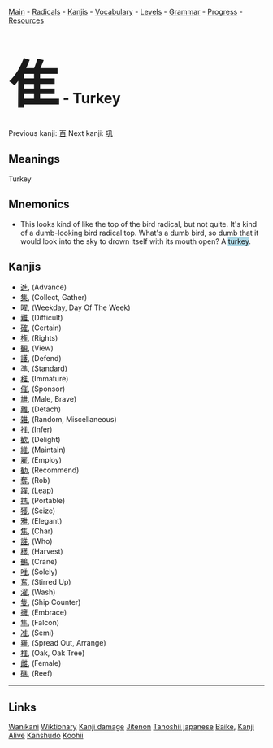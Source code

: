 <style> bigfont {font-size: 100px}</style>


[Main](../README.md) -
[Radicals](../radicals.md) -
[Kanjis](../kanjis.md) -
[Vocabulary](../vocabulary.md) -
[Levels](../levels.md) -
[Grammar](../grammar.md) - 
[Progress](../progress.md) -
[Resources](../resources.md)
# <bigfont> 隹</bigfont> - Turkey 

Previous kanji: [百](百.md) Next kanji: [巩](巩.md) 

## Meanings
 Turkey
## Mnemonics
 * This looks kind of like the top of the bird radical, but not quite. It's kind of a dumb-looking bird radical top. What's a dumb bird, so dumb that it would look into the sky to drown itself with its mouth open? A <span style="background-color:#ADD8E6"> turkey</span>.


## Kanjis
 * [進](../kanjis/進.md), (Advance)
* [集](../kanjis/集.md), (Collect, Gather)
* [曜](../kanjis/曜.md), (Weekday, Day Of The Week)
* [難](../kanjis/難.md), (Difficult)
* [確](../kanjis/確.md), (Certain)
* [権](../kanjis/権.md), (Rights)
* [観](../kanjis/観.md), (View)
* [護](../kanjis/護.md), (Defend)
* [準](../kanjis/準.md), (Standard)
* [稚](../kanjis/稚.md), (Immature)
* [催](../kanjis/催.md), (Sponsor)
* [雄](../kanjis/雄.md), (Male, Brave)
* [離](../kanjis/離.md), (Detach)
* [雑](../kanjis/雑.md), (Random, Miscellaneous)
* [推](../kanjis/推.md), (Infer)
* [歓](../kanjis/歓.md), (Delight)
* [維](../kanjis/維.md), (Maintain)
* [雇](../kanjis/雇.md), (Employ)
* [勧](../kanjis/勧.md), (Recommend)
* [奪](../kanjis/奪.md), (Rob)
* [躍](../kanjis/躍.md), (Leap)
* [携](../kanjis/携.md), (Portable)
* [獲](../kanjis/獲.md), (Seize)
* [雅](../kanjis/雅.md), (Elegant)
* [焦](../kanjis/焦.md), (Char)
* [誰](../kanjis/誰.md), (Who)
* [穫](../kanjis/穫.md), (Harvest)
* [鶴](../kanjis/鶴.md), (Crane)
* [唯](../kanjis/唯.md), (Solely)
* [奮](../kanjis/奮.md), (Stirred Up)
* [濯](../kanjis/濯.md), (Wash)
* [隻](../kanjis/隻.md), (Ship Counter)
* [擁](../kanjis/擁.md), (Embrace)
* [隼](../kanjis/隼.md), (Falcon)
* [准](../kanjis/准.md), (Semi)
* [羅](../kanjis/羅.md), (Spread Out, Arrange)
* [椎](../kanjis/椎.md), (Oak, Oak Tree)
* [雌](../kanjis/雌.md), (Female)
* [礁](../kanjis/礁.md), (Reef)



---


## Links 


[Wanikani](https://www.wanikani.com/kanji/隹)
[Wiktionary](https://en.wiktionary.org/wiki/隹)
[Kanji damage](http://www.kanjidamage.com/kanji/search?utf8=✓&q=隹)
[Jitenon](https://jitenon.com/kanji/隹)
[Tanoshii japanese](https://www.tanoshiijapanese.com/dictionary/kanji.cfm?k=隹)
[Baike](https://baike.baidu.com/item/隹),
[Kanji Alive](https://app.kanjialive.com/隹)
[Kanshudo](https://www.kanshudo.com/searchmn?q=隹)
[Koohii](https://kanji.koohii.com/study/kanji/隹)
